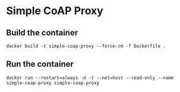# Simple CoAP Proxy

## Build the container

```
docker build -t simple-coap-proxy --force-rm -f Dockerfile .
```

## Run the container

```
docker run --restart=always -d -t --net=host --read-only --name simple-coap-proxy simple-coap-proxy
```

